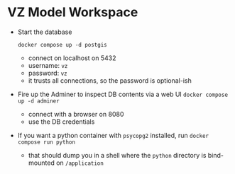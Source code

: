 # VZ Model Workspace

- Start the database

  `docker compose up -d postgis`

  - connect on localhost on 5432
  - username: `vz`
  - password: `vz`
  - it trusts all connections, so the password is optional-ish

- Fire up the Adminer to inspect DB contents via a web UI
  `docker compose up -d adminer`

  - connect with a browser on 8080
  - use the DB credentials

- If you want a python container with `psycopg2` installed, run
  `docker compose run python`
  - that should dump you in a shell where the `python` directory is bind-mounted on `/application`
